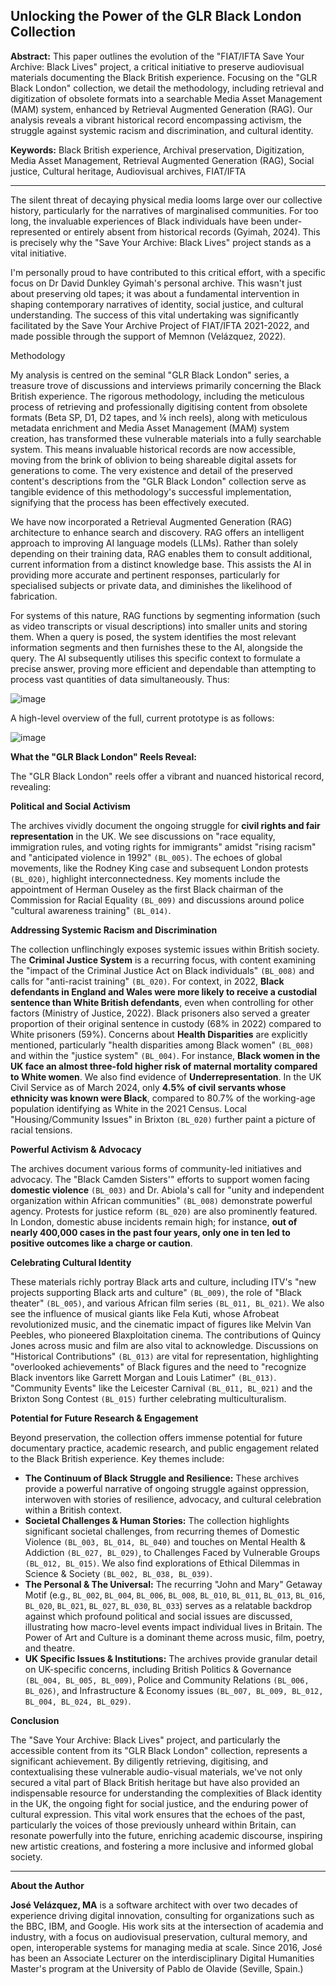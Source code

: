 ## Unlocking the Power of the GLR Black London Collection

**Abstract:** This paper outlines the evolution of the "FIAT/IFTA Save Your Archive: Black Lives" project, a critical initiative to preserve audiovisual materials documenting the Black British experience. Focusing on the "GLR Black London" collection, we detail the methodology, including retrieval and digitization of obsolete formats into a searchable Media Asset Management (MAM) system, enhanced by Retrieval Augmented Generation (RAG). Our analysis reveals a vibrant historical record encompassing activism, the struggle against systemic racism and discrimination, and cultural identity. 

**Keywords:** Black British experience, Archival preservation, Digitization, Media Asset Management, Retrieval Augmented Generation (RAG), Social justice, Cultural heritage, Audiovisual archives, FIAT/IFTA

___

The silent threat of decaying physical media looms large over our collective history, particularly for the narratives of marginalised communities. For too long, the invaluable experiences of Black individuals have been under-represented or entirely absent from historical records (Gyimah, 2024). This is precisely why the "Save Your Archive: Black Lives" project stands as a vital initiative.

I'm personally proud to have contributed to this critical effort, with a specific focus on Dr David Dunkley Gyimah's personal archive. This wasn't just about preserving old tapes; it was about a fundamental intervention in shaping contemporary narratives of identity, social justice, and cultural understanding. The success of this vital undertaking was significantly facilitated by the Save Your Archive Project of FIAT/IFTA 2021-2022, and made possible through the support of Memnon (Velázquez, 2022).

Methodology

My analysis is centred on the seminal "GLR Black London" series, a treasure trove of discussions and interviews primarily concerning the Black British experience. The rigorous methodology, including the meticulous process of retrieving and professionally digitising content from obsolete formats (Beta SP, D1, D2 tapes, and ¼ inch reels), along with meticulous metadata enrichment and Media Asset Management (MAM) system creation, has transformed these vulnerable materials into a fully searchable system. This means invaluable historical records are now accessible, moving from the brink of oblivion to being shareable digital assets for generations to come. The very existence and detail of the preserved content's descriptions from the "GLR Black London" collection serve as tangible evidence of this methodology's successful implementation, signifying that the process has been effectively executed.

We have now incorporated a Retrieval Augmented Generation (RAG) architecture to enhance search and discovery. RAG offers an intelligent approach to improving AI language models (LLMs). Rather than solely depending on their training data, RAG enables them to consult additional, current information from a distinct knowledge base. This assists the AI in providing more accurate and pertinent responses, particularly for specialised subjects or private data, and diminishes the likelihood of fabrication.

For systems of this nature, RAG functions by segmenting information (such as video transcripts or visual descriptions) into smaller units and storing them. When a query is posed, the system identifies the most relevant information segments and then furnishes these to the AI, alongside the query. The AI subsequently utilises this specific context to formulate a precise answer, proving more efficient and dependable than attempting to process vast quantities of data simultaneously. Thus:

![image](https://github.com/user-attachments/assets/dae04da8-625a-49b7-a9f3-8a52416d6af1)


A high-level overview of the full, current prototype is as follows:

![image](https://github.com/user-attachments/assets/98aecd45-0f3f-4ad2-8920-73656663c8bc)


**What the "GLR Black London" Reels Reveal:**

The "GLR Black London" reels offer a vibrant and nuanced historical record, revealing:

**Political and Social Activism**

The archives vividly document the ongoing struggle for **civil rights and fair representation** in the UK. We see discussions on "race equality, immigration rules, and voting rights for immigrants" amidst "rising racism" and "anticipated violence in 1992" `(BL_005)`. The echoes of global movements, like the Rodney King case and subsequent London protests `(BL_020)`, highlight interconnectedness. Key moments include the appointment of Herman Ouseley as the first Black chairman of the Commission for Racial Equality `(BL_009)` and discussions around police "cultural awareness training" `(BL_014)`.

**Addressing Systemic Racism and Discrimination**

The collection unflinchingly exposes systemic issues within British society. The **Criminal Justice System** is a recurring focus, with content examining the "impact of the Criminal Justice Act on Black individuals" `(BL_008)` and calls for "anti-racist training" `(BL_020)`. For context, in 2022, **Black defendants in England and Wales were more likely to receive a custodial sentence than White British defendants**, even when controlling for other factors (Ministry of Justice, 2022). Black prisoners also served a greater proportion of their original sentence in custody (68% in 2022) compared to White prisoners (59%). Concerns about **Health Disparities** are explicitly mentioned, particularly "health disparities among Black women" `(BL_008)` and within the "justice system" `(BL_004)`. For instance, **Black women in the UK face an almost three-fold higher risk of maternal mortality compared to White women**. We also find evidence of **Underrepresentation**. In the UK Civil Service as of March 2024, only **4.5% of civil servants whose ethnicity was known were Black**, compared to 80.7% of the working-age population identifying as White in the 2021 Census. Local "Housing/Community Issues" in Brixton `(BL_020)` further paint a picture of racial tensions.

**Powerful Activism & Advocacy**

The archives document various forms of community-led initiatives and advocacy. The "Black Camden Sisters'" efforts to support women facing **domestic violence** `(BL_003)` and Dr. Abiola's call for "unity and independent organization within African communities" `(BL_008)` demonstrate powerful agency. Protests for justice reform `(BL_020)` are also prominently featured. In London, domestic abuse incidents remain high; for instance, **out of nearly 400,000 cases in the past four years, only one in ten led to positive outcomes like a charge or caution**.

**Celebrating Cultural Identity**

These materials richly portray Black arts and culture, including ITV's "new projects supporting Black arts and culture" `(BL_009)`, the role of "Black theater" `(BL_005)`, and various African film series `(BL_011, BL_021)`. We also see the influence of musical giants like Fela Kuti, whose Afrobeat revolutionized music, and the cinematic impact of figures like Melvin Van Peebles, who pioneered Blaxploitation cinema. The contributions of Quincy Jones across music and film are also vital to acknowledge. Discussions on "Historical Contributions" `(BL_013)` are vital for representation, highlighting "overlooked achievements" of Black figures and the need to "recognize Black inventors like Garrett Morgan and Louis Latimer" `(BL_013)`. "Community Events" like the Leicester Carnival `(BL_011, BL_021)` and the Brixton Song Contest `(BL_015)` further celebrating multiculturalism.


**Potential for Future Research & Engagement**

Beyond preservation, the collection offers immense potential for future documentary practice, academic research, and public engagement related to the Black British experience. Key themes include:

* **The Continuum of Black Struggle and Resilience:** These archives provide a powerful narrative of ongoing struggle against oppression, interwoven with stories of resilience, advocacy, and cultural celebration within a British context.
* **Societal Challenges & Human Stories:** The collection highlights significant societal challenges, from recurring themes of Domestic Violence `(BL_003, BL_014, BL_040)` and touches on Mental Health & Addiction `(BL_027, BL_029)`, to Challenges Faced by Vulnerable Groups `(BL_012, BL_015)`. We also find explorations of Ethical Dilemmas in Science & Society `(BL_002, BL_038, BL_039)`.
* **The Personal & The Universal:** The recurring "John and Mary" Getaway Motif (e.g., `BL_002`, `BL_004`, `BL_006`, `BL_008`, `BL_010`, `BL_011`, `BL_013`, `BL_016`, `BL_020`, `BL_021`, `BL_027`, `BL_030`, `BL_033`) serves as a relatable backdrop against which profound political and social issues are discussed, illustrating how macro-level events impact individual lives in Britain. The Power of Art and Culture is a dominant theme across music, film, poetry, and theatre.
* **UK Specific Issues & Institutions:** The archives provide granular detail on UK-specific concerns, including British Politics & Governance `(BL_004, BL_005, BL_009)`, Police and Community Relations `(BL_006, BL_026)`, and Infrastructure & Economy issues `(BL_007, BL_009, BL_012, BL_004, BL_024, BL_029)`.


**Conclusion**

The "Save Your Archive: Black Lives" project, and particularly the accessible content from its "GLR Black London" collection, represents a significant achievement. By diligently retrieving, digitising, and contextualising these vulnerable audio-visual materials, we've not only secured a vital part of Black British heritage but have also provided an indispensable resource for understanding the complexities of Black identity in the UK, the ongoing fight for social justice, and the enduring power of cultural expression. This vital work ensures that the echoes of the past, particularly the voices of those previously unheard within Britain, can resonate powerfully into the future, enriching academic discourse, inspiring new artistic creations, and fostering a more inclusive and informed global society.

---

**About the Author**

**José Velázquez, MA** is a software architect with over two decades of experience driving digital innovation, consulting for organizations such as the BBC, IBM, and Google. His work sits at the intersection of academia and industry, with a focus on audiovisual preservation, cultural memory, and open, interoperable systems for managing media at scale. Since 2016, José has been an Associate Lecturer on the interdisciplinary Digital Humanities Master's program at the University of Pablo de Olavide (Seville, Spain.)


